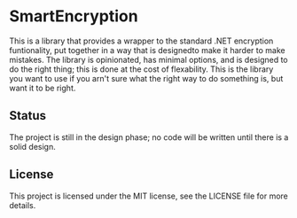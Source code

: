# SmartEncryption

This is a library that provides a wrapper to the standard .NET encryption funtionality, put together in a way that is designedto make it harder to make mistakes. The library is opinionated, has minimal options, and is designed to do the right thing; this is done at the cost of flexability. This is the library you want to use if you arn't sure what the right way to do something is, but want it to be right.

## Status

The project is still in the design phase; no code will be written until there is a solid design. 

## License

This project is licensed under the MIT license, see the LICENSE file for more details.
